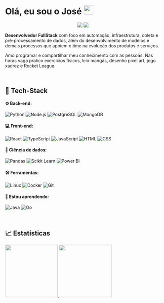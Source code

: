 # Olá, eu sou o José <img width="30" src="https://emojis.slackmojis.com/emojis/images/1593555389/9579/blob_excited.gif?1593555389" alt="party blob"/>

<p align="center">
<a href="https://www.linkedin.com/in/joserodrigs/"><img src="https://img.shields.io/badge/-Jose%20Rodrigues-0077B5?style=flat-square&logo=Linkedin&logoColor=white"/></a>
<a href="mailto:joseluisrjunior@gmail.com"><img src="https://img.shields.io/badge/-joseluisrjunior@gmail.com-D14836?style=flat-square&logo=Gmail&logoColor=white"/></a>
</p>

**Desenvolvedor FullStack** com foco em automação, infraestrutura, coleta e pré-processamento de dados, além do desenvolvimento de modelos e demais processos que apoiem o time na evolução dos produtos e serviços.

Amo programar e compartilhar meu conhecimento com as pessoas. Nas horas vaga pratico exercicios físicos, leio mangás, desenho pixel art, jogo xadrez e Rocket League.

<br>

## 🚀 **Tech-Stack**

 #### ⚙ Back-end:
 ![Python](https://img.shields.io/badge/-Python-black?style=flat-square&logo=Python)
 ![Node.js](https://img.shields.io/badge/-Node.js-black?style=flat-square&logo=Node.js)
 ![PostgreSQL](https://img.shields.io/badge/-PostgreSQL-black?style=flat-square&logo=PostgreSQL)
 ![MongoDB](https://img.shields.io/badge/-MongoDB-black?style=flat-square&logo=MongoDB)
 
 #### 💻 Front-end:
 ![React](https://img.shields.io/badge/React-black?style=flat-square&logo=React)
 ![TypeScript](https://img.shields.io/badge/-TypeScript-black?style=flat-square&logo=TypeScript)
 ![JavaScript](https://img.shields.io/badge/-JavaScript-black?style=flat-square&logo=JavaScript)
 ![HTML](https://img.shields.io/badge/-HTML-black?style=flat-square&logo=HTML5)
 ![CSS](https://img.shields.io/badge/-CSS-black?style=flat-square&logo=CSS3)

 #### 🎲 Ciência de dados:
 ![Pandas](https://img.shields.io/badge/-Pandas-black?style=flat-square&logo=Pandas)
 ![Scikit Learn](https://img.shields.io/badge/-Scikit%20Learn-black?style=flat-square&logo=scikit-learn)
 ![Power BI](https://img.shields.io/badge/-Power%20BI-black?style=flat-square&logo=Power-BI)
 
 #### 🛠 Ferramentas:
 ![Linux](https://img.shields.io/badge/-Linux-black?style=flat-square&logo=Linux)
 ![Docker](https://img.shields.io/badge/-Docker-black?style=flat-square&logo=Docker)
 ![Git](https://img.shields.io/badge/-Git-black?style=flat-square&logo=Git)
 
 #### 🌱 Estou aprendendo:
 ![Java](https://img.shields.io/badge/Java-black?style=flat-square&logo=Java)
 ![Go](https://img.shields.io/badge/Go-black?style=flat-square&logo=Go)
 
 
 <!--
 ![Heroku](https://img.shields.io/badge/-Heroku-black?style=flat-square&logo=Heroku)
 ![Nginx](https://img.shields.io/badge/Nginx-black?style=flat-square&logo=Nginx)
 ![Kubernetes](https://img.shields.io/badge/Kubernetes-black?style=flat-square&logo=Kubernetes)
 ![AWS](https://img.shields.io/badge/AWS-black?style=flat-square&logo=Amazon) -->
 
 
 <br>

## :chart_with_upwards_trend: Estatísticas

<a href="https://github.com/runiorr">
  <img height="170em" src="https://github-readme-stats.vercel.app/api?username=runiorr&show_icons=true&theme=dark&include_all_commits=true&count_private=true"/>
</a>

<a href="https://github.com/runiorr?tab=repositories">
  <img height="170em" src="https://github-readme-stats.vercel.app/api/top-langs/?username=runiorr&layout=compact&langs_count=8&theme=dark"/>
</a>
